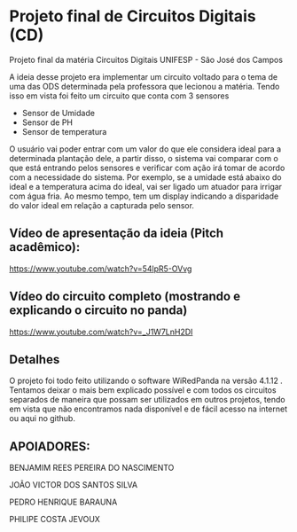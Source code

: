 # Projeto final de Circuitos Digitais (CD)
Projeto final da matéria Circuitos Digitais UNIFESP - São José dos Campos

A ideia desse projeto era implementar um circuito voltado para o tema de uma das ODS determinada pela professora que lecionou a matéria. Tendo isso em vista foi feito um circuito que conta com 3 sensores
- Sensor de Umidade
- Sensor de PH
- Sensor de temperatura

O usuário vai poder entrar com um valor do que ele considera ideal para a determinada plantação dele, a partir disso, o sistema vai comparar com o que está entrando pelos sensores e verificar com ação irá tomar de acordo com a necessidade do sistema. Por exemplo, se a umidade está abaixo do ideal e a temperatura acima do ideal, vai ser ligado um atuador para irrigar com água fria. Ao mesmo tempo, tem um display indicando a disparidade do valor ideal em relação a capturada pelo sensor.

## Vídeo de apresentação da ideia (Pitch acadêmico):
https://www.youtube.com/watch?v=54lpR5-OVvg

## Vídeo do circuito completo (mostrando e explicando o circuito no panda)
https://www.youtube.com/watch?v=_J1W7LnH2DI 

## Detalhes
O projeto foi todo feito utilizando o software WiRedPanda na versão 4.1.12 . Tentamos deixar o mais bem explicado possível e com todos os circuitos separados de maneira que possam ser utilizados em outros projetos, tendo em vista que não encontramos nada disponível e de fácil acesso na internet ou aqui no github.

## APOIADORES:
BENJAMIM REES PEREIRA DO NASCIMENTO

JOÃO VICTOR DOS SANTOS SILVA

PEDRO HENRIQUE BARAUNA

PHILIPE COSTA JEVOUX
